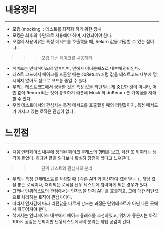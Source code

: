 # 내용정리

---

- 모킹 (mocking) : 테스트를 최적화 하기 위한 장치
- 모킹은 최후의 수단으로 사용해야 하며, 지양되어야 한다.
- 모킹의 사용이유는 특정 메서드를 호출했을 때, Return 값을 가정할 수 있는 점이다.

>>> 모킹 대신 페이크를 사용하라

- 페이크는 인터페이스의 일부이며, 안에서 이너클래스로 내부에 정의된다.
- 테스트 코드에서 페이크를 호출할 때는 doReturn 처럼 값을 테스트코드 내부에 명시하지 않아도 됨으로 코드를 줄일 수 있다.
- 우리는 테스트코드에서 궁금한 것은 특정 값을 리턴 받는게 중요한 것이 아니라, 어떤 값이 Return 되는 것이 중요하기 때문에
  Mock 의 doReturn 은 가독성을 저해할 수 있다.
- 우리 테스트에서의 관심사는 특정 메서드를 호출했을 때의 리턴값이지, 특정 메서드가 가지고 있는 로직은 관심이 없다.



# 느낀점

---

- 처음 인터페이스 내부에 정의된 페이크 클래스의 형태를 보고, 이건 또 뭐야라는 생각이 들었다. 하지만 글을 읽다보니 확실히 장점이 있다고 느껴진다. 

>>> 단위 테스트의 관심사의 분리

- 우리는 특정 단위테스트를 작성할 때 ( 다른 API 와 통신하여 값을 받는 ) , 해당 값을 받는 로직이나, 처리되는 로직을 단위 테스트에 입력하게 되는 경우가 있다.
- 그러나 단위테스트의 관점에서는 인자값을 던져 API 를 호출하고, 그에 대한 리턴값으로 처리하는 로직이 관심사이다.
- 따라서 인자값에 따라 리턴값을 다르게 만드는 과정은 단위테스트가 아닌 다른 곳에서 이루어져야 한다.
- 책에서는 인터페이스 내부에서 페이크 클래스를 추천하였고, 위치가 좋은지는 아직 100% 공감은 안되지만 단위테스트에서의 분리는 제법 공감이 간다.
